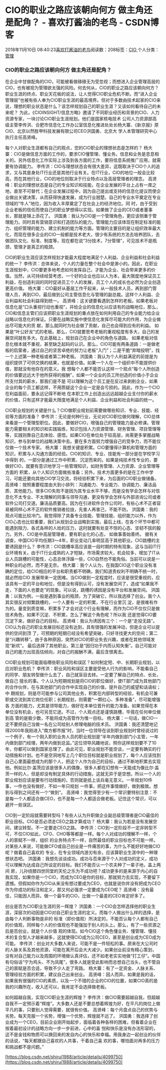 
# CIO的职业之路应该朝向何方 做主角还是配角？ - 喜欢打酱油的老鸟 - CSDN博客


2018年11月10日 08:40:23[喜欢打酱油的老鸟](https://me.csdn.net/weixin_42137700)阅读数：208标签：[CIO																](https://so.csdn.net/so/search/s.do?q=CIO&t=blog)个人分类：[管理																](https://blog.csdn.net/weixin_42137700/article/category/8322955)



### CIO的职业之路应该朝向何方 做主角还是配角？
在企业中甘做配角的CIO，可能被看做碌碌无为受忽视；而想进入企业管理高层的CIO，也有被视为管理欲太强的风险。何去何从，CIO的职业之路应该朝向何方？
职业生涯的终点、职业天花板的说法，让人觉得CIO职业危机不断。而“进入企业管理层”也被有些人奉为CIO职业生涯的最高境界。但对于多数由技术起家的CIO来说，理想的职业状态是什么？该怎样规划自己的职业生涯？又该如何看待自己的未来呢？
为此，《CIOINSIGHT/信息方略》邀请了不同职业经历和背景的CIO、人力资源专家，一块讨论CIO职业生涯规划。他们是国家核电技术 公司人力资源部高级主管李传洪、合肥市信息化工作办公室信息化推进处处长杨大寨、《新京报》原CIO、北京以然胜甲科技发展有限公司CEO洪国勇、北京大 学人本管理研究中心执行主任高贤峰。

每个人对职业生涯都有自己的观点，您的CIO职业的理想状态是怎样的？
杨大寨：CIO是做信息方面的工作的，要求CIO懂管理、懂业务。信息和业务是息息相关的。另外信息化工作实际上涉及到各方面的工作，要将信息系统推广应用，就需要有协调能力。
李传洪：CIO与理想状态会有很大差异，这既取决于CIO个人的追求，又与其是身处IT行业还是其他行业有关。在IT行业，CIO的地位一般会比较高，而在其他行业，CIO的地位则取决于行业特点以及高层管理者的理念。
高贤峰：职业的理想状态是自己的专业知识和技能，在企业发展的平台上占有一席之地，直至不可替代；在企业发展过程中，因为自己提出或支持的信息化提议而使企业做出关键决策，从而获得快速发展，成为行业翘楚。自己的专业水平奠定在专业领域的“牛人”地位，因为收入丰厚奠定了在社会上的经济地位。同 时，由于受到企业老板的信任而使自己的职业梦想得以实现。如果做了企业的CEO或者董事长，那就是锦上添花了。
洪国勇：我认为CIO是一个管理角色，更应该侧重于管理能力。同时具有营销意识和打造团队的能力。管理能力应该体现在制定标准的能力、组织管理的能力、建立机制的能力等方面。管理的主要目的是让组织效率最大化，而现在很多企业的CIO一般都是技术老大，很少有系统的方法去培养团队，去做团队文化、标准、制度等，现在都在说“3分技术，7分管理”，可见技术不是瓶颈，管理才是真正的瓶颈。

CIO的职业生涯应该怎样规划才能最大程度地满足个人利益、企业利益和社会利益的统一？
李传洪：总体来说，个人的力量在整个社会中是渺小的。因此，在职业生涯规划中，CIO要更多地考虑如何发挥自己，才能为企业、社会带来更多的价 值。当然，从可持续经营考虑，一个好的企业也应以人为本，最大限度地保证员工利益，在创造利润的同时促进员工个人的发展，员工个人的成长也必然为企业创造 更高价值。
杨大寨：CIO最好从基层工作干起来，从一般技术人员，再到部门管理人员，再到CIO，最后做到公司主管信息化与管理的副总裁。这样个人利益、企业利益和社会利益得到统一。
高贤峰：这关键要看遇到怎样的老板。如果老板对信息化是“口头重视行动也重视”，并给企业的信息化以应该有的战略地位，那么，CIO和信息主管们应该把职业生涯规划的重点放在如何利用自己的专业能力给企业战略以信息化的保证。只要在战略实施中使信息化发挥尽可能大的作用，为企业做出尽可能大的贡 献，那么就同时为社会做了贡献，自己也会得到应有的利益。
如果是“叶公好龙”式的老板。那么，CIO就要思考老板的重视程度有多大，自己的发展空间就有多大。在此基础上，规划自己在企业中的角色与道路。
如果老板对信息化根本就不重视，甚至缺乏起码的认识。那么，CIO可能有两条道路：一是做老板的启蒙者，通过自己的坚苦卓绝的努力让老板“入门”；二是干脆“弃暗投明”，找一个上述第一种老板或者第二种老板。
洪国勇：我认为个人利益满足的前提是为组织提供了可供交换的结果，也就是价值。如果一个人在一个组织中不能提供价值，那就没有他存在的意义。我 想每个人都不能否认这样一个观点“每个人所创造的价值要远远大于他所获得的报酬”，如果一个企业的员工所创造的价值小于企业所支付其的薪水，那我们是不是 可以理解为这个员工是在反过来剥削企业，如果企业的每个员工都这样，不用质疑这个企业一定是会亏损的。因此，作为一个CIO在利益面前，要永远记得不断地 在本职工作上创造出远远超越企业支付你的薪水的价值，只有这样才能最大限度地满足个人利益、企业利益和社会利益的统一。

CIO职业规划的关键是什么？CIO做职业规划前需要做哪些知识、专业、技能、经验等方面的准备？
李传洪：无论是何种行业，无论对CIO职位做何理解，CIO总体来看是一个管理型职位。因此，要做好CIO，增强自己的管理能力是必修课。管理 能力需要相关的知识和实践锻炼，知识包括人力资源管理、财务管理、项目管理等等，实践则靠自己去体验、感悟。如果CIO在单位处于较高层，尚需更多掌握战略知识，参与到单位的战略决策中去。要在多方面努力增强自己的竞争力，而不能仅仅做一个技术专家。
杨大寨：我想关键是积累。CIO要懂得计算机和管理方面的知识，积累与人沟通方面的经验。CIO的知识、专业、技能有一部分是在学校学习中得到 的，一部分是通过工作中积累、沉淀而来的。如果是纯技术性专业的，要做好CIO，就要有意识地学习一些管理知识，如财务管理、人力资源、企业管理等方面的 积累，从个人知识方面做些准备；另外，技术方面更多的是在工作中学习，可能还要向其他CIO学习交流，将经验积累下来，为后面的CIO职业做储备。
高贤峰：按照重要程度由大到小排列：沟通能力、专业能力、协调能力、廉洁品质、其他能力。很多CIO失败不是因为其专业水平不够，而是没有学会怎样与对信息化不太专业、不太理解的同事与领导沟通，更没有学会怎样与外部咨询公司或者软件公司打交道。廉洁品质要高。因为在引进软件合作公司时，有些心术不正者容易被同样心术不正的软件推销者拉拢，先害人再害己，不能不防。
洪国勇：我的观点可能比较冷门。我觉得除了具备专业技能、管理技能、组织能力以外，作为CIO心态也比较重要，我们从规划企业战略到实施，最后上线，在各个环节中都可能遇到阻力、各式各样的人给的压力，这时就要有处变不惊的心态、坚韧不拔的毅力。另外，CIO是中高层管理者，要有职业化的心态， 如做事善始善终。
据有关调查，中国CIO平均任期3～4年，职业变动几率明显高于其他职业。CIO跳槽的主要诱因是什么？
李传洪：CIO跳槽率高应该是一段时期的特有现象，这与当前IT行业环境有关。由于IT行业成熟的人才短缺，市场需求较大，机会较多，增加了IT从业人员跳槽的可能性，心态总体浮躁一些，CIO自然也不能免俗。当前可以说是一种职业的必然，而不是无奈。
杨大寨：我个人认为，在我国CIO这个职业没有准确的定位，给CIO相应的平台和职责都不明确，我们知道责权利不明确不统一时，就必然给CIO 发展带来一定困难。当CIO做到一定程度时，应该是很受重视的，应该具有一定的平台和地位，但是没有得到认可，没有发展空间了，造成“如果我不走，下面的人也要走”的现象。可以说，跳槽的诱因是没有平台和发展空间。
洪国勇：以我为例，一般是遇到事业的瓶颈，为了突破它，所以我选择了创业。我个人其实很反对频繁跳槽的，一个人要有一定的积累，不在行业里沉 淀，是很难有作为的。量变到质变嘛，积累多了才会对这个行业有理解，而作为CIO不仅仅只是做技术角色，如果不沉淀、不积累，怎么了解这个角色呢？所以我 还是觉得CIO要沉淀下来，做好自己的目标。
高贤峰：我认为诱因有三个：一个是“走投无路”。CIO认为自己的职业发展目标还没有达到，具有很强的发展冲动，但是企业可以提供的空间到顶 了，可预期的短期已经没有希望突破，只好寻找更大的空间；第二是“兴趣转移”。由于各种原因，突然对CIO的职业失去兴趣，或者在其他领域发现“新欢”。 最后选择了其他职业。第三是“因归功于内而认知失衡”。自己可能对自己的能力出现高估倾向，对自己的报酬不满，最后含恨离去。

CIO职业规划可能面临哪些职业风险和误区？如何制定短、中、长期职业规划，以应对职业危机？
李传洪：职业风险和误区主要是受他人行为的影响，不能看自己的同学、朋友转型做什么去了，自己就盲目去转。一定要了解自己的特点、长处，做自己 擅长的事。个人认为短期规划是将CIO的职位做好，使IT部门成为其他部门的合作伙伴，在与其他部门的合作中实现自己的价值，提升自己的威望和话语权；中 期规划，则是尽可能参与公司其他业务，积累在内部转型的经验，有机会可兼职或交流到其它岗位任职；长期规划，则需要“一颗红心、多种准备”，尽可能增强各 方面的能力，尤其是领导能力，做好在本单位晋升的能力准备。如果觉得在本单位没有机会，也可另觅它途。不过，个人观点还是谨慎跳槽，毕竟在任何单位做到高 管的是极少数，不能将成为高管作为惟一目标。
杨大寨：一句话，做CIO一定不要把自己当做一名在公司给别人修理电脑的技术员。
洪国勇：我还清楚地记得2000年我刚进入“南方都市报”时，当时一位领导在谈到职业规划时曾经说过的一个例子，有一个刚入职的业务人员的职业规划是“半年内做到部门小主管，一年内做到部门经理，两年内做到总监。”这位领导风趣地说，照你这样规划要不了10年，你都可以做到国家总理了。由此可见，职业规划不能空谈，一定要有确实的行动措施和计划。也不是空洞地写上几个职位目标就是职业规划了，每个人应该找到自己心里面最想成为的那个人，把这个人作为自己的目标，通过不断地积累去实现他。例如比尔·盖茨应该是很多人的偶像，很多人都在幻想有一天能成为像比尔·盖茨一样的人，但是却没有制定具体的行动措施，这就无异于是空想。所以一个人的职业规划应该是要有行动措施的，否则就是纸上谈兵毫无意义。一年规划10件事，一件也没有做好，不如一年只规划 一件事，把这件事情做好，做到极致。想到与得到之间还有一个“做到”。
高贤峰：我觉得至少有一个常识要特别注意：不是每一个人都适合做CEO，也不是每一个人都适合做老板。记住这个常识，可以避开一些误区。

CIO到一定阶段就需要转型吗？有些人认为升职做企业副总级管理者是CIO最佳的职业目标。CIO是否必须走CEO之路才算成功？
杨大寨：我认为若是没有发展空间，建议转型。不一定要走CEO之路。
李传洪：CIO到一定阶段不一定非转型不可，不仅CIO如此，CFO、CHO等等都是一样。每个人对成功的理解不一样，个人的禀赋不一样，组织 的业务特点不一样，自然最佳的职业目标也不可能一样。对某些人来说，可能做CFO或自己创业是一件痛苦的事，为什么不能好好地做CIO呢？做着自己喜欢的 专业，在专业领域内游刃有余，应该算职业生涯中的一种理想状态吧。
洪国勇：我想先谈谈成功。成功与否来源于个人对成功的定义，成功可以理解为达成自己所设定的目标。我们不能否认一个农夫种了一辈子地，盖上两间 房，儿孙绕膝四世同堂的天伦之乐为不成功吧？成功更多的是来源于内心的自我实现，如果你是一个CIO，而成为CEO是你的目标，那就努力去实现，不要留下遗憾。但假如你作为CIO从来没有想过要成为CEO，也就是说你并没有把成为CEO作为你成功的标注和定义，那又何必强求一定要成为CEO呢？
高贤峰：没有最佳，只能因人而异。做一个最牛的CIO，比做一个最差的CEO肯定好多了。

创业是否为CIO职业生涯的另一辉煌？
洪国勇：一个CIO会怎样选择他的职业生涯，深层次的动因是CIO对自己职业生涯的定义。而每个人做出什么样的选择，是由每个人判断事物是非的 标准（即价值观）所决定的，不能否认每个人都有自己的价值观，同样每个人的价值观也不能强加于别人的头上。那么，有了一些资源之后是否创业，就是个人价值 观的体现。如今CIO这个角色懂业务、懂管理、懂技术的复合型人才越来越多，这就使得CIO成为公司CEO，甚至是创业成为CEO成为可能。
李传洪：创业对大多数人来说，可能不是一件轻松的事。原来在大公司时的人脉关系及其他资源，可能在离开后会大大减少。如果创业前没有精心策划， 没有对自己能力以及周围的环境做认真评估，还不如老老实实地做“打工仔”。中国有句俗话“宁为鸡头、不为凤尾”，很多人就是受此影响而总想自己当头，也不管自己的禀赋是否合适，导致不少人走了弯路。
杨大寨：有了一定资金、人脉关系、管理经验方面的积累，建议自己出来创业。
高贤峰：因人而异。如果是我的话，如果我有很强的CIO的素质，以及一个不错的企业的CIO的位置，如果CIO真的是我的兴趣所在，收入还可以，我肯定不会选择做老板。

如何超越自我，实现CIO职业生涯的辉煌？
李传洪：做CIO需要超越自我，但超越自我不一定预示着“辉煌”。大多数人还是不要总想着辉煌为好，在平凡的岗位上做平凡的事，只要别人觉得需要，就很有价值。
高贤峰：每个月盘点自己的优势与劣势。每天克服一个劣势，增强一个优势，辉煌就不远了。
洪国勇：我选择了创业成为一个CEO，目前企业刚开始起步，面临着各种各样的困难，但看着企业在按着最初设计的战略方向一步一步前进，心中的喜 悦和快乐是没有办法形容的，这不是金钱和物质可以换回来的发自内心的快乐和幸福。用我身边一起创业的伙伴的话说，“每天都跟自己喜欢的人共事，干着自己喜 欢的事，哪怕面对再多的压力和挑战都不是问题。”

[https://blog.csdn.net/shirui1988/article/details/4099750](https://blog.csdn.net/shirui1988/article/details/4099750)

